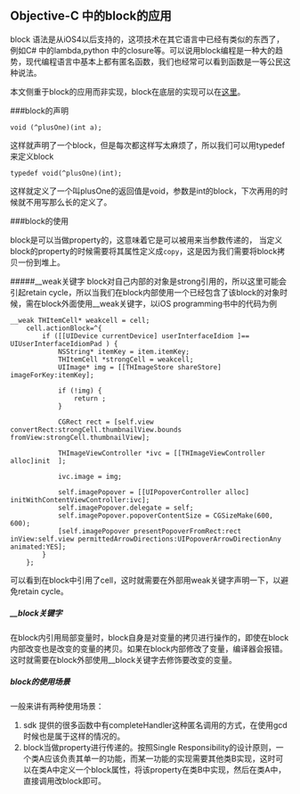 ## Objective-C 中的block的应用


block 语法是从iOS4以后支持的，这项技术在其它语言中已经有类似的东西了，例如C# 中的lambda,python 中的closure等。可以说用block编程是一种大的趋势，现代编程语言中基本上都有匿名函数，我们也经常可以看到函数是一等公民这种说法。

本文侧重于block的应用而非实现，block在底层的实现可以在[这里](http://www.devtang.com/blog/2013/07/28/a-look-inside-blocks/)。

###block的声明 

```void (^plusOne)(int a);```

这样就声明了一个block，但是每次都这样写太麻烦了，所以我们可以用typedef来定义block

```typedef void(^plusOne)(int);```

这样就定义了一个叫plusOne的返回值是void，参数是int的block，下次再用的时候就不用写那么长的定义了。

###block的使用

block是可以当做property的，这意味着它是可以被用来当参数传递的， 当定义block的property的时候需要将其属性定义成```copy```，这是因为我们需要将block拷贝一份到堆上。

#####__weak关键字
block对自己内部的对象是strong引用的，所以这里可能会引起retain cycle，所以当我们在block内部使用一个已经包含了该block的对象时候，需在block外面使用__weak关键字，以iOS programming书中的代码为例

```
__weak THItemCell* weakcell = cell;
    cell.actionBlock=^{
        if ([[UIDevice currentDevice] userInterfaceIdiom ]== UIUserInterfaceIdiomPad ) {
            NSString* itemKey = item.itemKey;
            THItemCell *strongCell = weakcell;
            UIImage* img = [[THImageStore shareStore]  imageForKey:itemKey];
            
            if (!img) {
                return ;
            }
            
            CGRect rect = [self.view convertRect:strongCell.thumbnailView.bounds fromView:strongCell.thumbnailView];
            
            THImageViewController *ivc = [[THImageViewController alloc]init  ];
            
            ivc.image = img;
            
            self.imagePopover = [[UIPopoverController alloc] initWithContentViewController:ivc];
            self.imagePopover.delegate = self;
            self.imagePopover.popoverContentSize = CGSizeMake(600, 600);
            [self.imagePopover presentPopoverFromRect:rect inView:self.view permittedArrowDirections:UIPopoverArrowDirectionAny animated:YES];
        }
    };

```
可以看到在block中引用了cell，这时就需要在外部用weak关键字声明一下，以避免retain cycle。

##### __block关键字
在block内引用局部变量时，block自身是对变量的拷贝进行操作的，即使在block内部改变也是改变的变量的拷贝。如果在block内部修改了变量，编译器会报错。这时就需要在block外部使用__block关键字去修饰要改变的变量。


##### block的使用场景
一般来讲有两种使用场景：

1. sdk 提供的很多函数中有completeHandler这种匿名调用的方式，在使用gcd时候也是属于这样的情况的。
2. block当做property进行传递的。按照Single Responsibility的设计原则，一个类A应该负责其单一的功能，而某一功能的实现需要其他类B实现，这时可以在类A中定义一个block属性，将该property在类B中实现，然后在类A中，直接调用改block即可。


